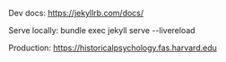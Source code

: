 Dev docs:
https://jekyllrb.com/docs/

Serve locally:
bundle exec jekyll serve --livereload

Production:
https://historicalpsychology.fas.harvard.edu
